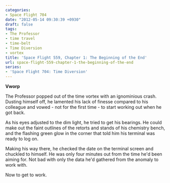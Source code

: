 ```yaml
---
categories:
- Space Flight 704
date: "2012-05-14 09:30:39 +0930"
draft: false
tags:
- The Professor
- time travel
- time-belt
- Time Diversion
- vortex
title: 'Space Flight 559, Chapter 1: The Beginning of the End'
url: space-flight-559-chapter-1-the-beginning-of-the-end
series:
- 'Space Flight 704: Time Diversion'
---
```

**Vworp**

The Professor popped out of the time vortex with an ignominious crash. Dusting himself off, he lamented his lack of finesse compared to his colleague and vowed - not for the first time - to start working out when he got back.

As his eyes adjusted to the dim light, he tried to get his bearings. He could make out the faint outlines of the retorts and stands of his chemistry bench, and the flashing green glow in the corner that told him his terminal was ready to log on.

Making his way there, he checked the date on the terminal screen and chuckled to himself. He was only four minutes out from the time he'd been aiming for. Not bad with only the data he'd gathered from the anomaly to work with.

Now to get to work.
